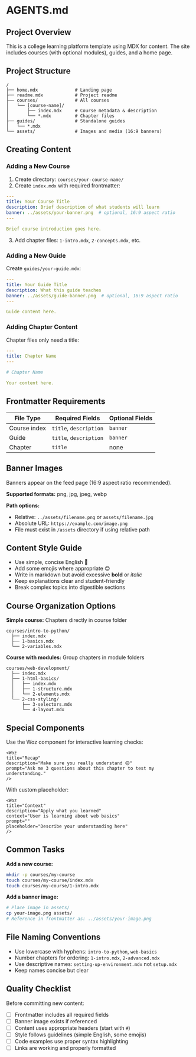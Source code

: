 # AGENTS.md

## Project Overview

This is a college learning platform template using MDX for content. The site includes courses (with optional modules), guides, and a home page.

## Project Structure

```
/
├── home.mdx              # Landing page
├── readme.mdx            # Project readme
├── courses/              # All courses
│   └── [course-name]/
│       ├── index.mdx     # Course metadata & description
│       └── *.mdx         # Chapter files
├── guides/               # Standalone guides
│   └── *.mdx
└── assets/               # Images and media (16:9 banners)
```

## Creating Content

### Adding a New Course

1. Create directory: `courses/your-course-name/`
2. Create `index.mdx` with required frontmatter:
```yaml
---
title: Your Course Title
description: Brief description of what students will learn
banner: ../assets/your-banner.png  # optional, 16:9 aspect ratio
---

Brief course introduction goes here.
```

3. Add chapter files: `1-intro.mdx`, `2-concepts.mdx`, etc.

### Adding a New Guide

Create `guides/your-guide.mdx`:
```yaml
---
title: Your Guide Title
description: What this guide teaches
banner: ../assets/guide-banner.png  # optional, 16:9 aspect ratio
---

Guide content here.
```

### Adding Chapter Content

Chapter files only need a title:
```yaml
---
title: Chapter Name
---

# Chapter Name

Your content here.
```

## Frontmatter Requirements

| File Type | Required Fields | Optional Fields |
|-----------|----------------|-----------------|
| Course index | `title`, `description` | `banner` |
| Guide | `title`, `description` | `banner` |
| Chapter | `title` | none |

## Banner Images

Banners appear on the feed page (16:9 aspect ratio recommended).

**Supported formats:** png, jpg, jpeg, webp

**Path options:**
- Relative: `../assets/filename.png` or `assets/filename.jpg`
- Absolute URL: `https://example.com/image.png`
- File must exist in `/assets` directory if using relative path

## Content Style Guide

- Use simple, concise English 📝
- Add some emojis where appropriate 😊
- Write in markdown but avoid excessive **bold** or *italic*
- Keep explanations clear and student-friendly
- Break complex topics into digestible sections

## Course Organization Options

**Simple course:** Chapters directly in course folder
```
courses/intro-to-python/
  ├── index.mdx
  ├── 1-basics.mdx
  └── 2-variables.mdx
```

**Course with modules:** Group chapters in module folders
```
courses/web-development/
  ├── index.mdx
  ├── 1-html-basics/
  │   ├── index.mdx
  │   ├── 1-structure.mdx
  │   └── 2-elements.mdx
  └── 2-css-styling/
      ├── 3-selectors.mdx
      └── 4-layout.mdx
```

## Special Components

Use the Woz component for interactive learning checks:

```mdx
<Woz 
title="Recap" 
description="Make sure you really understand 🙃" 
prompt="Ask me 3 questions about this chapter to test my understanding."
/>
```

With custom placeholder:
```mdx
<Woz 
title="Context" 
description="Apply what you learned" 
context="User is learning about web basics"
prompt=""
placeholder="Describe your understanding here"
/>
```

## Common Tasks

**Add a new course:**
```bash
mkdir -p courses/my-course
touch courses/my-course/index.mdx
touch courses/my-course/1-intro.mdx
```

**Add a banner image:**
```bash
# Place image in assets/
cp your-image.png assets/
# Reference in frontmatter as: ../assets/your-image.png
```

## File Naming Conventions

- Use lowercase with hyphens: `intro-to-python`, `web-basics`
- Number chapters for ordering: `1-intro.mdx`, `2-advanced.mdx`
- Use descriptive names: `setting-up-environment.mdx` not `setup.mdx`
- Keep names concise but clear

## Quality Checklist

Before committing new content:
- [ ] Frontmatter includes all required fields
- [ ] Banner image exists if referenced
- [ ] Content uses appropriate headers (start with `#`)
- [ ] Style follows guidelines (simple English, some emojis)
- [ ] Code examples use proper syntax highlighting
- [ ] Links are working and properly formatted